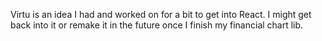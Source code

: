 Virtu is an idea I had and worked on for a bit to get into React. I might get back into it or remake it in the future once I finish my financial chart lib.
